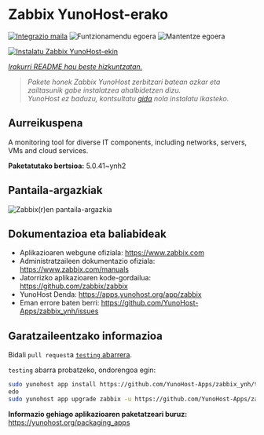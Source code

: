 <!--
Ohart ongi: README hau automatikoki sortu da <https://github.com/YunoHost/apps/tree/master/tools/readme_generator>ri esker
EZ editatu eskuz.
-->

# Zabbix YunoHost-erako

[![Integrazio maila](https://dash.yunohost.org/integration/zabbix.svg)](https://dash.yunohost.org/appci/app/zabbix) ![Funtzionamendu egoera](https://ci-apps.yunohost.org/ci/badges/zabbix.status.svg) ![Mantentze egoera](https://ci-apps.yunohost.org/ci/badges/zabbix.maintain.svg)

[![Instalatu Zabbix YunoHost-ekin](https://install-app.yunohost.org/install-with-yunohost.svg)](https://install-app.yunohost.org/?app=zabbix)

*[Irakurri README hau beste hizkuntzatan.](./ALL_README.md)*

> *Pakete honek Zabbix YunoHost zerbitzari batean azkar eta zailtasunik gabe instalatzea ahalbidetzen dizu.*  
> *YunoHost ez baduzu, kontsultatu [gida](https://yunohost.org/install) nola instalatu ikasteko.*

## Aurreikuspena

A monitoring tool for diverse IT components, including networks, servers, VMs and cloud services.

**Paketatutako bertsioa:** 5.0.41~ynh2

## Pantaila-argazkiak

![Zabbix(r)en pantaila-argazkia](./doc/screenshots/screenshot1.png)

## Dokumentazioa eta baliabideak

- Aplikazioaren webgune ofiziala: <https://www.zabbix.com>
- Administratzaileen dokumentazio ofiziala: <https://www.zabbix.com/manuals>
- Jatorrizko aplikazioaren kode-gordailua: <https://github.com/zabbix/zabbix>
- YunoHost Denda: <https://apps.yunohost.org/app/zabbix>
- Eman errore baten berri: <https://github.com/YunoHost-Apps/zabbix_ynh/issues>

## Garatzaileentzako informazioa

Bidali `pull request`a [`testing` abarrera](https://github.com/YunoHost-Apps/zabbix_ynh/tree/testing).

`testing` abarra probatzeko, ondorengoa egin:

```bash
sudo yunohost app install https://github.com/YunoHost-Apps/zabbix_ynh/tree/testing --debug
edo
sudo yunohost app upgrade zabbix -u https://github.com/YunoHost-Apps/zabbix_ynh/tree/testing --debug
```

**Informazio gehiago aplikazioaren paketatzeari buruz:** <https://yunohost.org/packaging_apps>

